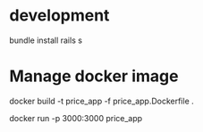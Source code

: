 # development
bundle install
rails s

# Manage docker image 
docker build -t price_app -f price_app.Dockerfile .


docker run -p 3000:3000 price_app

